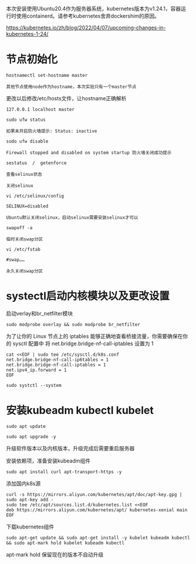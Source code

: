 本次安装使用Ubuntu20.4作为服务器系统，kubernetes版本为v1.24.1，容器运行时使用containerd。请参考kubernetes舍弃dockershim的原因。

<https://kubernetes.io/zh/blog/2022/04/07/upcoming-changes-in-kubernetes-1-24/>

# 节点初始化

```shell
hostnamectl set-hostname master

其他节点使用node作为hostname，本次实验只有一个master节点
```

更改以后修改/etc/hosts文件，让hostname正确解析

```shell
127.0.0.1 localhost master
```

```shell
sudo ufw status

如果未开启防火墙提示: Status: inactive

sudo ufw disable

Firewall stopped and disabled on system startup 防火墙关闭成功提示
```

```shell
sestatus  /  getenforce

查看selinux状态

关闭selinux

vi /etc/selinux/config

SELINUX=disabled

Ubuntu默认关闭selinux，启动selinux需要安装selinux才可以
```

```shell
swapoff -a

临时关闭swap分区

vi /etc/fstab

#swap……

永久关闭swap分区
```

# systectl启动内核模块以及更改设置

启动verlay和br_netfilter模块

```shell
sudo modprobe overlay && sudo modprobe br_netfilter
```

为了让你的 Linux 节点上的 iptables 能够正确地查看桥接流量，你需要确保在你的 sysctl 配置中
将 net.bridge.bridge-nf-call-iptables 设置为 1

```shell
cat <<EOF | sudo tee /etc/sysctl.d/k8s.conf
net.bridge.bridge-nf-call-ip6tables = 1
net.bridge.bridge-nf-call-iptables = 1
net.ipv4_ip.forward = 1 
EOF

sudo systctl --system
```

# 安装kubeadm kubectl kubelet

```shell
sudo apt update

sudo apt upgrade -y
```

升级软件版本以及内核版本，升级完成后需要重启服务器

安装依赖项，准备安装kubeadm组件

```shell
sudo apt install curl apt-transport-https -y
```

添加国内k8s源

```shell
curl -s https://mirrors.aliyun.com/kubernetes/apt/doc/apt-key.gpg | sudo apt-key add -
sudo tee /etc/apt/sources.list.d/kubernetes.list <<EOF 
deb https://mirrors.aliyun.com/kubernetes/apt/ kubernetes-xenial main
EOF
```

下载kubernetes组件

```shell
sudo apt-get update && sudo apt-get install -y kubelet kubeadm kubectl && sudo apt-mark hold kubelet kubeadm kubectl
```

apt-mark hold 保留现在的版本不自动升级



